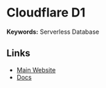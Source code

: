 # Cloudflare D1

**Keywords:** Serverless Database

## Links

- [Main Website](https://cloudflare.com/developer-platform/d1)
- [Docs](https://developers.cloudflare.com/d1)
